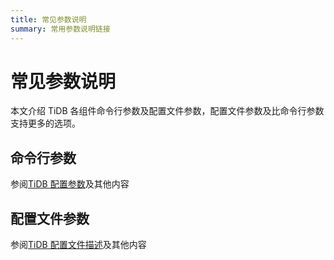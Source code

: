 ```yaml
---
title: 常见参数说明
summary: 常用参数说明链接
---
```


# 常见参数说明

本文介绍 TiDB 各组件命令行参数及配置文件参数，配置文件参数及比命令行参数支持更多的选项。

## 命令行参数

参阅[TiDB 配置参数](https://docs.pingcap.com/zh/tidb/stable/command-line-flags-for-tidb-configuration)及其他内容

## 配置文件参数

参阅[TiDB 配置文件描述](https://docs.pingcap.com/zh/tidb/stable/tidb-configuration-file)及其他内容
